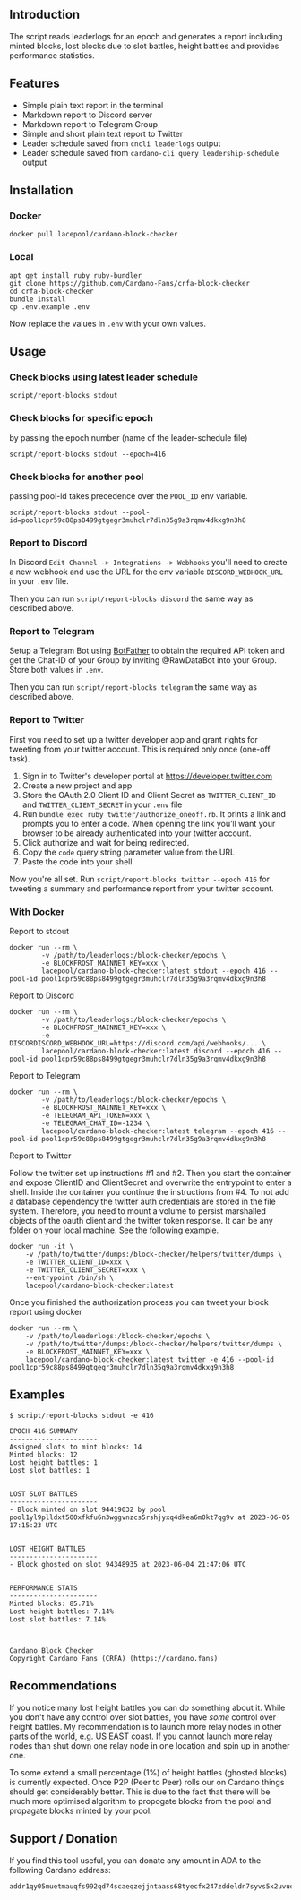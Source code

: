 ## Introduction

The script reads leaderlogs for an epoch and generates a report including minted blocks, lost blocks due to slot battles, height battles and provides performance statistics.

## Features

* Simple plain text report in the terminal
* Markdown report to Discord server
* Markdown report to Telegram Group
* Simple and short plain text report to Twitter
* Leader schedule saved from `cncli leaderlogs` output
* Leader schedule saved from `cardano-cli query leadership-schedule` output

## Installation

### Docker

```
docker pull lacepool/cardano-block-checker
```

### Local

```
apt get install ruby ruby-bundler
git clone https://github.com/Cardano-Fans/crfa-block-checker
cd crfa-block-checker
bundle install
cp .env.example .env
```

Now replace the values in `.env` with your own values.

## Usage

### Check blocks using latest leader schedule

```
script/report-blocks stdout
```

### Check blocks for specific epoch

by passing the epoch number (name of the leader-schedule file)

```
script/report-blocks stdout --epoch=416
```

### Check blocks for another pool

passing pool-id takes precedence over the `POOL_ID` env variable.

```
script/report-blocks stdout --pool-id=pool1cpr59c88ps8499gtgegr3muhclr7dln35g9a3rqmv4dkxg9n3h8
```

### Report to Discord

In Discord `Edit Channel -> Integrations -> Webhooks` you'll need to create a new webhook and use the URL for the env variable `DISCORD_WEBHOOK_URL` in your `.env` file.

Then you can run `script/report-blocks discord` the same way as described above.

### Report to Telegram

Setup a Telegram Bot using [BotFather](https://t.me/botfather) to obtain the required API token and get the Chat-ID of your Group by inviting @RawDataBot into your Group. Store both values in `.env`.

Then you can run `script/report-blocks telegram` the same way as described above.

### Report to Twitter

First you need to set up a twitter developer app and grant rights for tweeting from your twitter account. This is required only once (one-off task).

1. Sign in to Twitter's developer portal at https://developer.twitter.com
2. Create a new project and app
3. Store the OAuth 2.0 Client ID and Client Secret as `TWITTER_CLIENT_ID` and `TWITTER_CLIENT_SECRET` in your `.env` file
4. Run `bundle exec ruby twitter/authorize_oneoff.rb`. It prints a link and prompts you to enter a code. When opening the link you’ll want your browser to be already authenticated into your twitter account.
5. Click authorize and wait for being redirected.
6. Copy the `code` query string parameter value from the URL
7. Paste the code into your shell

Now you're all set. Run `script/report-blocks twitter --epoch 416` for tweeting a summary and performance report from your twitter account.

### With Docker

Report to stdout

```
docker run --rm \
        -v /path/to/leaderlogs:/block-checker/epochs \
        -e BLOCKFROST_MAINNET_KEY=xxx \
        lacepool/cardano-block-checker:latest stdout --epoch 416 --pool-id pool1cpr59c88ps8499gtgegr3muhclr7dln35g9a3rqmv4dkxg9n3h8
```

Report to Discord

```
docker run --rm \
        -v /path/to/leaderlogs:/block-checker/epochs \
        -e BLOCKFROST_MAINNET_KEY=xxx \
        -e DISCORDISCORD_WEBHOOK_URL=https://discord.com/api/webhooks/... \
        lacepool/cardano-block-checker:latest discord --epoch 416 --pool-id pool1cpr59c88ps8499gtgegr3muhclr7dln35g9a3rqmv4dkxg9n3h8
```

Report to Telegram

```
docker run --rm \
        -v /path/to/leaderlogs:/block-checker/epochs \
        -e BLOCKFROST_MAINNET_KEY=xxx \
        -e TELEGRAM_API_TOKEN=xxx \
        -e TELEGRAM_CHAT_ID=-1234 \
        lacepool/cardano-block-checker:latest telegram --epoch 416 --pool-id pool1cpr59c88ps8499gtgegr3muhclr7dln35g9a3rqmv4dkxg9n3h8
```

Report to Twitter

Follow the twitter set up instructions #1 and #2. Then you start the container and expose ClientID and ClientSecret and overwrite the entrypoint to enter a shell. Inside the container you continue the instructions from #4. To not add a database dependency the twitter auth credentials are stored in the file system. Therefore, you need to mount a volume to persist marshalled objects of the oauth client and the twitter token response. It can be any folder on your local machine. See the following example.

```
docker run -it \
    -v /path/to/twitter/dumps:/block-checker/helpers/twitter/dumps \
    -e TWITTER_CLIENT_ID=xxx \
    -e TWITTER_CLIENT_SECRET=xxx \
    --entrypoint /bin/sh \
    lacepool/cardano-block-checker:latest
```

Once you finished the authorization process you can tweet your block report using docker

```
docker run --rm \
    -v /path/to/leaderlogs:/block-checker/epochs \
    -v /path/to/twitter/dumps:/block-checker/helpers/twitter/dumps \
    -e BLOCKFROST_MAINNET_KEY=xxx \
    lacepool/cardano-block-checker:latest twitter -e 416 --pool-id pool1cpr59c88ps8499gtgegr3muhclr7dln35g9a3rqmv4dkxg9n3h8
```

## Examples

```
$ script/report-blocks stdout -e 416

EPOCH 416 SUMMARY
----------------------
Assigned slots to mint blocks: 14
Minted blocks: 12
Lost height battles: 1
Lost slot battles: 1


LOST SLOT BATTLES
----------------------
- Block minted on slot 94419032 by pool pool1yl9plldxt500xfkfu6n3wggvnzcs5rshjyxq4dkea6m0kt7qg9v at 2023-06-05 17:15:23 UTC


LOST HEIGHT BATTLES
----------------------
- Block ghosted on slot 94348935 at 2023-06-04 21:47:06 UTC


PERFORMANCE STATS
----------------------
Minted blocks: 85.71%
Lost height battles: 7.14%
Lost slot battles: 7.14%



Cardano Block Checker
Copyright Cardano Fans (CRFA) (https://cardano.fans)
```

## Recommendations
If you notice many lost height battles you can do something about it. While you don't have any control over slot battles, you have *some* control over height battles. My recommendation is to launch more relay nodes in other parts of the world, e.g. US EAST coast. If you cannot launch more relay nodes than shut down one relay node in one location and spin up in another one.

To some extend a small percentage (1%) of height battles (ghosted blocks) is currently expected. Once P2P (Peer to Peer) rolls our on Cardano things should get considerably better. This is due to the fact that there will be much more optimised algorithm to propogate blocks from the pool and propagate blocks minted by your pool.

## Support / Donation
If you find this tool useful, you can donate any amount in ADA to the following Cardano address:
```
addr1qy05muetmauqfs992qd74scaeqzejjntaass68tyecfx247zddeldn7syvs5x2uvuefk66azhr7lelrj423lxapuxkks90meng
```
